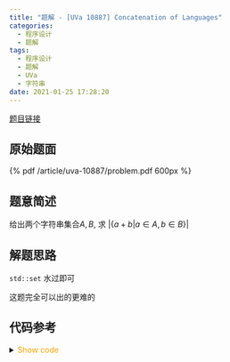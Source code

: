 ```yaml
---
title: "题解 - [UVa 10887] Concatenation of Languages"
categories:
  - 程序设计
  - 题解
tags:
  - 程序设计
  - 题解
  - UVa
  - 字符串
date: 2021-01-25 17:28:20
---
```


[题目链接](https://vjudge.net/problem/UVA-10887/origin)

<!-- more -->

## 原始题面

{% pdf /article/uva-10887/problem.pdf 600px %}

## 题意简述

给出两个字符串集合$A,B$, 求 $|\{a+b|a\in A,b\in B\}|$

## 解题思路

`std::set` 水过即可

这题完全可以出的更难的

## 代码参考

<details>
<summary><font color='orange'>Show code</font></summary>

{% icodeweb cpa_cpp title:UVA_10887 UVA/10887/0.cpp %}

</details>
